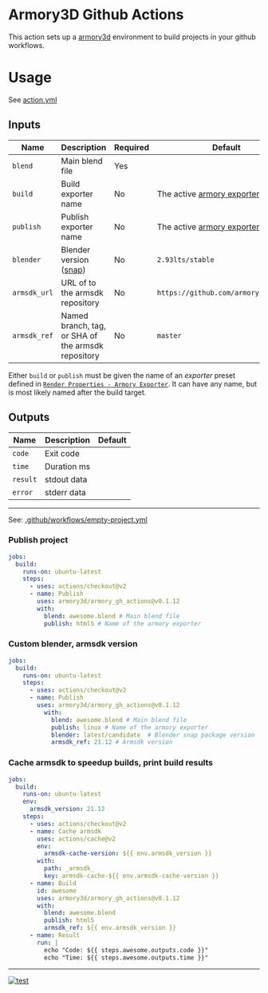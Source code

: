 Armory3D Github Actions
=======================
This action sets up a [armory3d](https://armory3d.org/) environment to build projects in your github workflows.

# Usage

See [action.yml](action.yml)

## Inputs

| Name | Description | Required | Default |
| - | - | - | - |
| `blend` | Main blend file | Yes | |
| `build` | Build exporter name | No | The active [armory exporter](.github/exporter-presets.png) |
| `publish` | Publish exporter name | No | The active [armory exporter](.github/exporter-presets.png) |
| `blender` | Blender version ([snap](https://snapcraft.io/blender)) | No | `2.93lts/stable` |
| `armsdk_url` | URL of to the armsdk repository | No | `https://github.com/armory3d/armsdk`
| `armsdk_ref` | Named branch, tag, or SHA of the armsdk repository | No | `master`

Either `build` or `publish` must be given the name of an *exporter* preset defined in [`Render Properties - Armory Exporter`](exporter-presets.png). It can have any name, but is most likely named after the build target.

## Outputs

| Name | Description | Default |
| - | - | - |
| `code` | Exit code | |
| `time` | Duration ms | |
| `result` | stdout data |  |
| `error` | stderr  data |  |

---

See: [.github/workflows/empty-project.yml](.github/workflows/empty-project.yml)

### Publish project
```yaml
jobs:
  build:
    runs-on: ubuntu-latest
    steps:
      - uses: actions/checkout@v2
      - name: Publish
        uses: armory3d/armory_gh_actions@v0.1.12
        with:
          blend: awesome.blend # Main blend file
          publish: html5 # Name of the armory exporter
```

### Custom blender, armsdk version
```yaml
jobs:
  build:
    runs-on: ubuntu-latest
    steps:
      - uses: actions/checkout@v2
      - name: Publish
        uses: armory3d/armory_gh_actions@v0.1.12
          with:
            blend: awesome.blend # Main blend file
            publish: linux # Name of the armory exporter
            blender: latest/candidate  # Blender snap package version
            armsdk_ref: 21.12 # Armsdk version
```

### Cache armsdk to speedup builds, print build results
```yaml
jobs:
  build:
    runs-on: ubuntu-latest
    env:
      armsdk_version: 21.12
    steps:
      - uses: actions/checkout@v2
      - name: Cache armsdk
        uses: actions/cache@v2
        env:
          armsdk-cache-version: ${{ env.armsdk_version }}
        with:
          path: _armsdk_
          key: armsdk-cache-${{ env.armsdk-cache-version }}
      - name: Build
        id: awesome
        uses: armory3d/armory_gh_actions@v0.1.12
        with:
          blend: awesome.blend
          publish: html5
          armsdk_ref: ${{ env.armsdk_version }}
      - name: Result
        run: |
          echo "Code: ${{ steps.awesome.outputs.code }}"
          echo "Time: ${{ steps.awesome.outputs.time }}"
```

---

[![test](https://github.com/armory3d/armory_gh_actions/actions/workflows/test.yml/badge.svg)](https://github.com/armory3d/armory_gh_actions/actions/workflows/test.yml)
